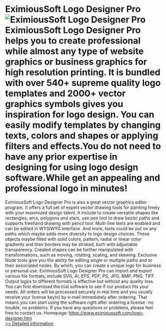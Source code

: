 # EximiousSoft Logo Designer Pro<br />![EximiousSoft Logo Designer Pro](https://mycommerce.akamaized.net/api/pimages/P300881763/BIG/300881763.PNG)<br />EximiousSoft Logo Designer Pro helps you to create professional while almost any type of website graphics or business graphics for high resolution printing. It is bundled with over 540+ supreme quality logo templates and 2000+ vector graphics symbols gives you inspiration for logo design. You can easily modify templates by changing texts, colors and shapes or applying filters and effects.You do not need to have any prior expertise in designing for using logo design software.While get an appealing and professional logo in minutes!
EximiousSoft Logo Designer Pro is also a great vector graphics editor program. It offers a full set of expert vector drawing tools for painting freely with your maximized design talent. It include to create versatile shapes like rectangles, arcs, polygons and stars, use pen tool to draw bezier paths and supports freehand drawing with pencil tool. Multi-line texts are enabled and can be edited in WYSIWYG interface. And more, texts could be put on any paths which maybe adds more diversity to logo design choices. These objects maybe filled with solid colors, pattern, radial or linear color gradients and their borders may be stroked, both with adjustable transparency. Created shapes can be further manipulated with transformations, such as moving, rotating, scaling, and skewing. Exclusive Node tools give you the ability for editing single or multiple paths and or their associated nodes. By which, you can create a unique logo for business or personal use.
EximiousSoft Logo Designer Pro can import and export various file formats, include SVG, AI, EPS, PDF, PS, JPG, BMP, PNG, TIFF. Output logos to different formats is effective but without any quality loss.
You can first download the trial software to see if our product fits your needs. All orders will be processed securely in real time and you usually receive your license key(s) by e-mail immediately after ordering. That means you can start using the software right after ordering a license -no trouble, no problems.
If you have any questions or problems, please feel free to contact us.
Homepage: https://www.eximioussoft.com/logo-designer.htm<br />[>> Detailed information](https://secure.shareit.com/shareit/product.html?productid=300881763&affiliateid=200057808)